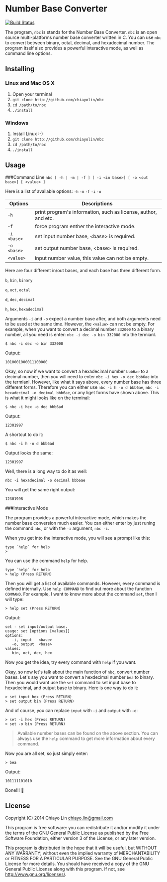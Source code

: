 Number Base Converter
=====================

[![Build Status](https://travis-ci.org/chiayolin/nbc.svg?branch=master)](https://travis-ci.org/chiayolin/nbc)

The program, `nbc` is stands for the Number Base Converter. `nbc` is an open source multi-platforms number base
converter written in C. You can use `nbc` to convert between binary, octal, decimal, and hexadecimal number. The
program itself also provides a powerful interactive mode, as well as command line options.

Installing
----------

### Linux and Mac OS X
1. Open your terminal
2. `git clone http://github.com/chiayolin/nbc`
3. `cd /path/to/nbc`
5. `./install`

### Windows
1. Install Linux :-)
2. `git clone http://github.com/chiayolin/nbc`
3. `cd /path/to/nbc`
5. `./install`

Usage
-----

###Command Line
`nbc [ -h | -m | -f ] [ -i <in base>] [ -o <out base>] [ <value> ]`

Here is a list of available options: `-h` `-m` `-f` `-i` `-o`


| Options     | Descriptions                                                   |
| ----------- |----------------------------------------------------------------|
| `-h`        | print program's information, such as license, author, and etc. |
| `-f`        | force program enther the interactive mode.                     |
| `-i <base>` | set input number base, \<base\> is required.                   |
| `-o <base>` | set output number base, \<base\> is required.                  |
| `<value>`   | input number value, this value can  not be empty.              |

Here are four different in/out bases, and each base has three different form.

`b`, `bin`, `binary`

`o`, `oct`, `octal`

`d`, `dec`, `decimal`

`h`, `hex`, `hexadecimal`

Arguments `-i` and `-o` expect a number base after, and both arguments need to be used at the same time. However, 
the `<value>` can not be empty. For example, when you want to convert a decimal number `332000` to a binary 
number, all you need is enter: `nbc -i dec -o bin 332000` into the termianl.

`$ nbc -i dec -o bin 332000`

Output:

`1010001000011100000`

Okay, so now if we want to convert a hexadecimal number `bbb6ae` to a decimal number, then you will need to enter
`nbc -i hex -o dec bbb6ae` into the termianl. However, like what it says above, every number base has three
different forms. Therefore you can either use `nbc -i h -o d bbb6ae`, `nbc -i hexadecimal -o decimal bbb6ae`, or
any liget forms have shown above. This is what it might looks like on the terminal:

`$ nbc -i hex -o dec bbb6ad`

Output:

`12301997`

A shortcut to do it:

`$ nbc -i h -o d bbb6ad`

Output looks the same:

`12301997`

Well, there is a long way to do it as well:

`nbc -i hexadecimal -o decimal bbb6ae`

You will get the same right output:

`12301998`

###Interactive Mode

The program provides a powerful interactive mode, which makes the number base conversion much easier. You can either
enter by just runing the command `nbc`, or with the `-i` argument, `nbc -i`. 

When you get into the interactive mode, you will see a prompt like this:

```
type `help` for help
>
````

You can use the command `help` for help.

```
type `help` for help
> help (Press RETURN)
```

Then you will get a list of available commands. However, every command is defined internally. Use `help COMMAND` to 
find out more about the function `COMMAND`. For example, I want to know more about the command `set`, then I will 
type:

```
> help set (Press RETURN)
```

Output:

```
set - set input/output base.
usage: set [options [values]]
options:
   -i, input   <base>
   -o, output  <base>
values:
   bin, oct, dec, hex
```

Now you get the idea, try every command with `help` if you want.

Okay, so now let's talk about the main function of `nbc`, convert number bases. Let's say you want to convert a 
hexdecimal number `bea` to binary. Then you would want use the `set` command to set input base to hexadecimal, and 
output base to binary. Here is one way to do it:

```
> set input hex (Press RETURN)
> set output bin (Press RETURN)
```

And of course, you can replace `input` with `-i` and `output` with `-o`:

```
> set -i hex (Press RETURN)
> set -o bin (Press RETURN)
```

> Available number bases can be found on the above section. You can always use the `help` command to get more
> information about every command. 

Now you are all set, so just simply enter:

```
> bea
```

Output:

```
101111101010
```

Done!!! :tada:

License
-------

Copyright (C) 2014  Chiayo Lin <chiayo.lin@gmail.com>

This program is free software: you can redistribute it and/or modify it under the terms of the GNU General Public 
License as published by the Free Software Foundation, either version 3 of the License, or any later version.

This program is distributed in the hope that it will be useful, but WITHOUT ANY WARRANTY; without even the implied 
warranty of MERCHANTABILITY or FITNESS FOR A PARTICULAR PURPOSE. See the GNU General Public License for more 
details.
You should have received a copy of the GNU General Public License along with this program. If not, see 
<http://www.gnu.org/licenses/>.
